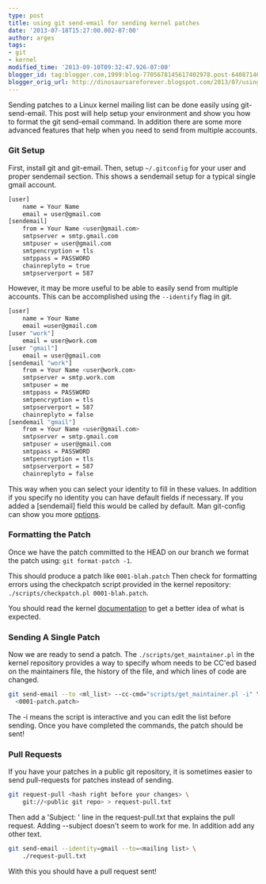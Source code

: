 ```yaml
---
type: post
title: using git send-email for sending kernel patches
date: '2013-07-18T15:27:00.002-07:00'
author: arges
tags:
- git
- kernel
modified_time: '2013-09-10T09:32:47.926-07:00'
blogger_id: tag:blogger.com,1999:blog-7705678145617402978.post-6408714617303780462
blogger_orig_url: http://dinosaursareforever.blogspot.com/2013/07/using-git-send-email-for-sending-kernel.html
---
```


Sending patches to a Linux kernel mailing list can be done easily using
git-send-email. This post will help setup your environment and show you how to
format the git send-email command. In addition there are some more advanced
features that help when you need to send from multiple accounts.

### Git Setup

First, install git and git-email. Then, setup `~/.gitconfig` for your user
and proper sendemail section. This shows a sendemail setup for a typical single
gmail account.

~~~bash
[user]  
    name = Your Name
    email = user@gmail.com  
[sendemail]
    from = Your Name <user@gmail.com>
    smtpserver = smtp.gmail.com
    smtpuser = user@gmail.com
    smtpencryption = tls
    smtppass = PASSWORD
    chainreplyto = true
    smtpserverport = 587
~~~

However, it may be more useful to be able to easily send from multiple accounts.
This can be accomplished using the `--identify` flag in git.

~~~bash
[user]
    name = Your Name
    email =user@gmail.com
[user "work"]
    email = user@work.com
[user "gmail"]
    email = user@gmail.com
[sendemail "work"]
    from = Your Name <user@work.com>
    smtpserver = smtp.work.com
    smtpuser = me
    smtppass = PASSWORD
    smtpencryption = tls
    smtpserverport = 587
    chainreplyto = false
[sendemail "gmail"]
    from = Your Name <user@gmail.com>
    smtpserver = smtp.gmail.com
    smtpuser = user@gmail.com
    smtppass = PASSWORD
    smtpencryption = tls
    smtpserverport = 587
    chainreplyto = false
~~~

This way when you can select your identity to fill in these values. In addition
if you specify no identity you can have default fields if necessary. If you
added a [sendemail] field this would be called by default. Man git-config can
show you more [options][2].

### Formatting the Patch

Once we have the patch committed to the HEAD on our branch we format the patch
using: `git format-patch -1`.

This should produce a patch like `0001-blah.patch`
Then check for formatting errors using the checkpatch script provided in the
kernel repository: `./scripts/checkpatch.pl 0001-blah.patch`.

You should read the kernel [documentation][3] to get a better idea of what is
expected.

### Sending A Single Patch

Now we are ready to send a patch. The `./scripts/get_maintainer.pl` in the kernel
repository provides a way to specify whom needs to be CC'ed based on the
maintainers file, the history of the file, and which lines of code are changed.


~~~bash
git send-email --to <ml_list> --cc-cmd="scripts/get_maintainer.pl -i" \
  <0001-patch.patch>
~~~

The -i means the script is interactive and you can edit the list before sending.
Once you have completed the commands, the patch should be sent!

### Pull Requests

If you have your patches in a public git repository, it is sometimes easier to
send pull-requests for patches instead of sending.

~~~bash
git request-pull <hash right before your changes> \
    git://<public git repo> > request-pull.txt
~~~

Then add a 'Subject: ' line in the request-pull.txt that explains the pull
request. Adding --subject doesn't seem to work for me. In addition add any other
text.

~~~bash
git send-email --identity=gmail --to=<mailing list> \
    ./request-pull.txt
~~~

With this you should have a pull request sent!

[1]: http://git-scm.com/docs/git-send-email
[2]: http://git-scm.com/docs/git-config
[3]: https://www.kernel.org/doc/Documentation/SubmittingPatches
[4]: http://git-scm.com/docs/gitcredentials.html

